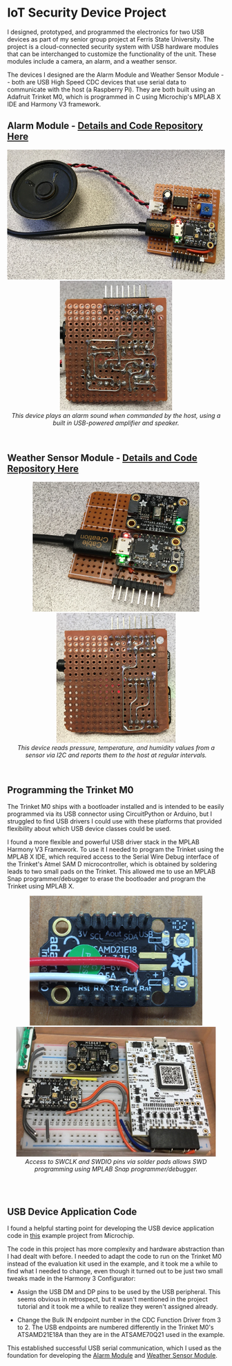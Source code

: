 # IoT Security Device Project
I designed, prototyped, and programmed the electronics for two USB devices as part of my senior group project at Ferris State University. The project is a cloud-connected security system with USB hardware modules that can be interchanged to customize the functionality of the unit. These modules include a camera, an alarm, and a weather sensor.

The devices I designed are the Alarm Module and Weather Sensor Module -- both are USB High Speed CDC devices that use serial data to communicate with the host (a Raspberry Pi). They are both built using an Adafruit Trinket M0, which is programmed in C using Microchip's MPLAB X IDE and Harmony V3 framework.
<br/>  

## Alarm Module - [Details and Code Repository Here](https://github.com/andyroggenbuck/USB-Alarm-Module)  
<p align="center">
<img src="https://github.com/andyroggenbuck/IoT-Security-Device/blob/main/images/Alarm%20Module%20Top%20Side.jpg" height="300"> <img src="https://github.com/andyroggenbuck/IoT-Security-Device/blob/main/images/Alarm%20Module%20Underside.jpg" height="300"><br/>
<i>This device plays an alarm sound when commanded by the host, using a built in USB-powered amplifier and speaker.</i></p>
<br/>  

## Weather Sensor Module - [Details and Code Repository Here](https://github.com/andyroggenbuck/USB-Weather-Sensor-Module)  
<p align="center">
<img src="https://github.com/andyroggenbuck/IoT-Security-Device/blob/main/images/Weather%20Module%20Top%20Side.jpg" height="300"> <img src="https://github.com/andyroggenbuck/IoT-Security-Device/blob/main/images/Weather%20Module%20Underside.jpg" height="300"><br/>
<i>This device reads pressure, temperature, and humidity values from a sensor via I2C and reports them to the host at regular intervals.</i></p>
<br/>  

## Programming the Trinket M0
The Trinket M0 ships with a bootloader installed and is intended to be easily programmed via its USB connector using CircuitPython or Arduino, but I struggled to find USB drivers I could use with these platforms that provided flexibility about which USB device classes could be used.

I found a more flexible and powerful USB driver stack in the MPLAB Harmony V3 Framework. To use it I needed to program the Trinket using the MPLAB X IDE, which required access to the Serial Wire Debug interface of the Trinket's Atmel SAM D microcontroller, which is obtained by soldering leads to two small pads on the Trinket. This allowed me to use an MPLAB Snap programmer/debugger to erase the bootloader and program the Trinket using MPLAB X.

<p align="center">
<img src="https://github.com/andyroggenbuck/IoT-Security-Device/blob/main/images/Trinket%20SWD%20Access.jpg" height="300"> <img src="https://github.com/andyroggenbuck/IoT-Security-Device/blob/main/images/Trinket%20Programming%20Setup.jpg" height="300"><br/>
<i>Access to SWCLK and SWDIO pins via solder pads allows SWD programming using MPLAB Snap programmer/debugger.</i></p><br/><br/>

## USB Device Application Code
I found a helpful starting point for developing the USB device application code in [this](https://microchipdeveloper.com/harmony3:usb-getting-started-training-module) example project from Microchip.

The code in this project has more complexity and hardware abstraction than I had dealt with before. I needed to adapt the code to run on the Trinket M0 instead of the evaluation kit used in the example, and it took me a while to find what I needed to change, even though it turned out to be just two small tweaks made in the Harmony 3 Configurator:

- Assign the USB DM and DP pins to be used by the USB peripheral. This seems obvious in retrospect, but it wasn't mentioned in the project tutorial and it took me a while to realize they weren't assigned already.

- Change the Bulk IN endpoint number in the CDC Function Driver from 3 to 2. The USB endpoints are numbered differently in the Trinket M0's ATSAMD21E18A than they are in the ATSAME70Q21 used in the example.

This established successful USB serial communication, which I used as the foundation for developing the [Alarm Module](https://github.com/andyroggenbuck/USB-Alarm-Module) and [Weather Sensor Module](https://github.com/andyroggenbuck/USB-Weather-Sensor-Module).
